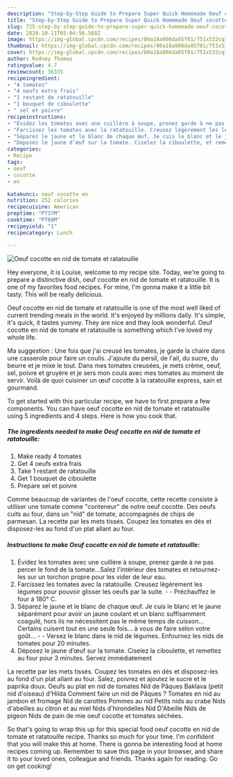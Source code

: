 ```yaml
---
description: "Step-by-Step Guide to Prepare Super Quick Homemade Oeuf cocotte en nid de tomate et ratatouille"
title: "Step-by-Step Guide to Prepare Super Quick Homemade Oeuf cocotte en nid de tomate et ratatouille"
slug: 725-step-by-step-guide-to-prepare-super-quick-homemade-oeuf-cocotte-en-nid-de-tomate-et-ratatouille
date: 2020-10-11T05:04:56.568Z
image: https://img-global.cpcdn.com/recipes/00a18a906da85f01/751x532cq70/oeuf-cocotte-en-nid-de-tomate-et-ratatouille-photo-principale-de-la-recette.jpg
thumbnail: https://img-global.cpcdn.com/recipes/00a18a906da85f01/751x532cq70/oeuf-cocotte-en-nid-de-tomate-et-ratatouille-photo-principale-de-la-recette.jpg
cover: https://img-global.cpcdn.com/recipes/00a18a906da85f01/751x532cq70/oeuf-cocotte-en-nid-de-tomate-et-ratatouille-photo-principale-de-la-recette.jpg
author: Rodney Thomas
ratingvalue: 4.7
reviewcount: 36335
recipeingredient:
- "4 tomates"
- "4 oeufs extra frais"
- "1 restant de ratatouille"
- "1 bouquet de ciboulette"
- " sel et poivre"
recipeinstructions:
- "Évidez les tomates avec une cuillère à soupe, prenez garde à ne pas percer le fond de la tomate...Salez l&#39;intérieur des tomates et retournez-les sur un torchon propre pour les vider de leur eau."
- "Farcissez les tomates avec la ratatouille. Creusez légèrement les légumes pour pouvoir glisser les oeufs par la suite.  Préchauffez le four à 180° C."
- "Séparez le jaune et le blanc de chaque œuf. Je cuis le blanc et le jaune séparément pour avoir un jaune coulant et un blanc suffisamment coagulé, hors ils ne nécessitent pas le même temps de cuisson... Certains cuisent tout en une seule fois... à vous de faire selon votre goût...  Versez le blanc dans le nid de légumes. Enfournez les nids de tomates pour 20 minutes."
- "Déposez le jaune d’œuf sur la tomate. Ciselez la ciboulette, et remettez au four pour 3 minutes. Servez immédiatement"
categories:
- Recipe
tags:
- oeuf
- cocotte
- en

katakunci: oeuf cocotte en 
nutrition: 252 calories
recipecuisine: American
preptime: "PT37M"
cooktime: "PT60M"
recipeyield: "1"
recipecategory: Lunch

---
```



![Oeuf cocotte en nid de tomate et ratatouille](https://img-global.cpcdn.com/recipes/00a18a906da85f01/751x532cq70/oeuf-cocotte-en-nid-de-tomate-et-ratatouille-photo-principale-de-la-recette.jpg)

Hey everyone, it is Louise, welcome to my recipe site. Today, we're going to prepare a distinctive dish, oeuf cocotte en nid de tomate et ratatouille. It is one of my favorites food recipes. For mine, I'm gonna make it a little bit tasty. This will be really delicious.

Oeuf cocotte en nid de tomate et ratatouille is one of the most well liked of current trending meals in the world. It's enjoyed by millions daily. It's simple, it's quick, it tastes yummy. They are nice and they look wonderful. Oeuf cocotte en nid de tomate et ratatouille is something which I've loved my whole life.

Ma suggestion : Une fois que j&#39;ai creusé les tomates, je garde la chaire dans une casserole pour faire un coulis. J&#39;ajoute du persil, de l&#39;ail, du sucre, du beurre et je mixe le tout. Dans mes tomates creusées, je mets crème, oeuf, sel, poivre et gruyère et je sers mon couls avec mes tomates au moment de servir. Voilà de quoi cuisiner un œuf cocotte à la ratatouille express, sain et gourmand.


To get started with this particular recipe, we have to first prepare a few components. You can have oeuf cocotte en nid de tomate et ratatouille using 5 ingredients and 4 steps. Here is how you cook that.

<!--inarticleads1-->

##### The ingredients needed to make Oeuf cocotte en nid de tomate et ratatouille:

1. Make ready 4 tomates
1. Get 4 oeufs extra frais
1. Take 1 restant de ratatouille
1. Get 1 bouquet de ciboulette
1. Prepare  sel et poivre


Comme beaucoup de variantes de l&#39;oeuf cocotte, cette recette consiste à utiliser une tomate comme &#34;conteneur&#34; de notre oeuf cocotte. Des oeufs cuits au four, dans un &#34;nid&#34; de tomate, accompagnés de chips de parmesan. La recette par les mets tissés. Coupez les tomates en dés et disposez-les au fond d&#39;un plat allant au four. 

<!--inarticleads2-->

##### Instructions to make Oeuf cocotte en nid de tomate et ratatouille:

1. Évidez les tomates avec une cuillère à soupe, prenez garde à ne pas percer le fond de la tomate...Salez l&#39;intérieur des tomates et retournez-les sur un torchon propre pour les vider de leur eau.
1. Farcissez les tomates avec la ratatouille. Creusez légèrement les légumes pour pouvoir glisser les oeufs par la suite. -  - Préchauffez le four à 180° C.
1. Séparez le jaune et le blanc de chaque œuf. Je cuis le blanc et le jaune séparément pour avoir un jaune coulant et un blanc suffisamment coagulé, hors ils ne nécessitent pas le même temps de cuisson... Certains cuisent tout en une seule fois... à vous de faire selon votre goût... -  - Versez le blanc dans le nid de légumes. Enfournez les nids de tomates pour 20 minutes.
1. Déposez le jaune d’œuf sur la tomate. Ciselez la ciboulette, et remettez au four pour 3 minutes. Servez immédiatement


La recette par les mets tissés. Coupez les tomates en dés et disposez-les au fond d&#39;un plat allant au four. Salez, poivrez et ajoutez le sucre et le paprika doux. Oeufs au plat en nid de tomates Nid de Pâques Baklava (petit nid d&#39;oiseau) d&#39;Hilda Comment faire un nid de Pâques ? Tomates en nid au jambon et fromage Nid de carottes Pommes au nid Petits nids au crabe Nids d&#39;abeilles au citron et au miel Nids d&#39;hirondelles Nid D&#39;Abeille Nids de pigeon Nids de pain de mie oeuf cocotte et tomates séchées. 

So that's going to wrap this up for this special food oeuf cocotte en nid de tomate et ratatouille recipe. Thanks so much for your time. I'm confident that you will make this at home. There is gonna be interesting food at home recipes coming up. Remember to save this page in your browser, and share it to your loved ones, colleague and friends. Thanks again for reading. Go on get cooking!
